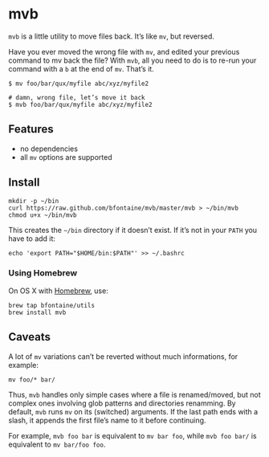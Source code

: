 # mvb

`mvb` is a little utility to move files back. It’s like `mv`, but reversed.

Have you ever moved the wrong file with `mv`, and edited your previous command
to mv back the file? With `mvb`, all you need to do is to re-run your command
with a `b` at the end of `mv`. That’s it.

    $ mv foo/bar/qux/myfile abc/xyz/myfile2

    # damn, wrong file, let’s move it back
    $ mvb foo/bar/qux/myfile abc/xyz/myfile2

## Features

* no dependencies
* all `mv` options are supported

## Install

    mkdir -p ~/bin
    curl https://raw.github.com/bfontaine/mvb/master/mvb > ~/bin/mvb
    chmod u+x ~/bin/mvb

This creates the `~/bin` directory if it doesn’t exist. If it’s not in your
`PATH` you have to add it:

    echo 'export PATH="$HOME/bin:$PATH"' >> ~/.bashrc

### Using Homebrew

On OS X with [Homebrew](http://brew.sh/), use:

    brew tap bfontaine/utils
    brew install mvb

## Caveats

A lot of `mv` variations can’t be reverted without much informations, for
example:

    mv foo/* bar/

Thus, `mvb` handles only simple cases where a file is renamed/moved, but not
complex ones involving glob patterns and directories renamming. By default,
`mvb` runs `mv` on its (switched) arguments. If the last path ends with a
slash, it appends the first file’s name to it before continuing.

For example, `mvb foo bar` is equivalent to `mv bar foo`, while `mvb foo bar/`
is equivalent to `mv bar/foo foo`.
